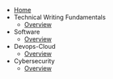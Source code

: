 - [Home](README.md)
- Technical Writing Fundamentals
    - [Overview](/docs/Technical-writing-fundamentals/overview.md)
- Software
    - [Overview](/docs/Software/overview.md)
- Devops-Cloud
    - [Overview](Devops-cloud/overview.md)
- Cybersecurity
    - [Overview](Cybersecurity/overview.md)

